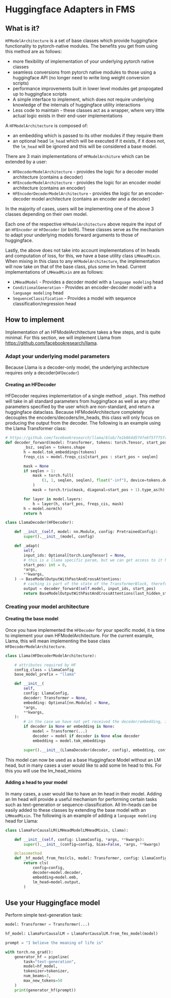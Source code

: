 # Huggingface Adapters in FMS

## What is it?

`HFModelArchitecture` is a set of base classes which provide huggingface functionality to pytorch-native modules. The benefits
you get from using this method are as follows:

- more flexibility of implementation of your underlying pytorch native classes
- seamless conversions from pytorch native modules to those using a huggingface API (no longer need to write long weight conversion scripts)
- performance improvements built in lower level modules get propogated up to huggingface scripts
- A simple interface to implement, which does not require underlying knowledge of the internals of huggingface utility interactions
- Less code to maintain - these classes act as a wrapper, where very little actual logic exists in their end-user implementations

A `HFModelArchitecture` is composed of:

- an embedding which is passed to its other modules if they require them
- an optional head `lm_head` which will be executed if it exists, if it does not, the `lm_head` will be ignored and
this will be considered a base model.

There are 3 main implementations of `HFModelArchiture` which can be extended by a user:

- `HFDecoderModelArchitecture` - provides the logic for a decoder model architecture (contains a decoder)
- `HFEncoderModelArchitecture` - provides the logic for an encoder model architecture (contains an encoder)
- `HFEncoderDecoderModelArchitecture` - provides the logic for an encoder-decoder model architecture (contains an encoder and a decoder)

In the majority of cases, users will be implementing one of the above 3 classes depending on their own model.

Each one of the respective `HFModelArchitecture` above require the input of an `HFEncoder` or `HFDecoder` (or both).
These classes serve as the mechanism to adapt your underlying models forward arguments to those of huggingface.

Lastly, the above does not take into account implementations of lm heads and computation of loss, for this, we have a
base utility class `LMHeadMixin`. When mixing in this class to any `HFModelArchitecture`, the implementation will now
take on that of the base class, plus some lm head. Current implementations of `LMHeadMixin` are as follows:

- `LMHeadModel` - Provides a decoder model with a `language modeling` head
- `ConditionalGeneration` - Provides an encoder-decoder model with a `language modeling` head
- `SequenceClassification` - Provides a model with sequence classification/regression head

## How to implement

Implementation of an HFModelArchitecture takes a few steps, and is quite minimal. For this section, we will implement
Llama from https://github.com/facebookresearch/llama.

### Adapt your underlying model parameters

Because Llama is a decoder-only model, the underlying architecture requires only a decoder(`HFDecoder`)

#### Creating an HFDecoder

HFDecoder requires implementation of a single method `_adapt`. This method will take in all standard parameters from
huggingface as well as any other parameters specified by the user which are non-standard, and return a huggingface
dataclass. Because HFModelArchitecture completely decouples the encoders/decoders/lm_heads, this class will only
focus on producing the output from the decoder. The following is an example using the Llama Transformer class:

```python
# https://github.com/facebookresearch/llama/blob/7e1b864d574fe6f5ff75fa1d028feb269f7152d2/llama/model.py#L457
def decoder_forward(model: Transformer, tokens: torch.Tensor, start_pos: int):
        _bsz, seqlen = tokens.shape
        h = model.tok_embeddings(tokens)
        freqs_cis = model.freqs_cis[start_pos : start_pos + seqlen]

        mask = None
        if seqlen > 1:
            mask = torch.full(
                (1, 1, seqlen, seqlen), float("-inf"), device=tokens.device
            )
            mask = torch.triu(mask, diagonal=start_pos + 1).type_as(h)

        for layer in model.layers:
            h = layer(h, start_pos, freqs_cis, mask)
        h = model.norm(h)
        return h

class LlamaDecoder(HFDecoder):

    def __init__(self, model: nn.Module, config: PretrainedConfig):
        super().__init__(model, config)

    def _adapt(
        self,
        input_ids: Optional[torch.LongTensor] = None,
        # this is a llama specific param, but we can get access to it here by simply adding it to the _adapt signature
        start_pos: int = 0,
        *args,
        **kwargs,
    ) -> BaseModelOutputWithPastAndCrossAttentions:
        # caching is part of the state of the TransformerBlock, therefore not required here
        output = decoder_forward(self.model, input_ids, start_pos)
        return BaseModelOutputWithPastAndCrossAttentions(last_hidden_state=output)
```

### Creating your model architecture

#### Creating the base model

Once you have implemented the `HFDecoder` for your specific model, it is time to implement your own
HFModelArchitecture. For the current example, Llama, this will mean implementing the base class 
`HFDecoderModelArchitecture`.

```python
class Llama(HFDecoderModelArchitecture):

    # attributes required by HF
    config_class = LlamaConfig
    base_model_prefix = "llama"

    def __init__(
        self,
        config: LlamaConfig,
        decoder: Transformer = None,
        embedding: Optional[nn.Module] = None,
        *args,
        **kwargs,
    ):
        # in the case we have not yet received the decoder/embedding, initialize it here
        if decoder is None or embedding is None:
            model = Transformer(...)
            decoder = model if decoder is None else decoder
            embedding = model.tok_embeddings

        super().__init__(LlamaDecoder(decoder, config), embedding, config, *args, **kwargs)
```

This model can now be used as a base Huggingface Model without an LM head, but in many cases a user would like to add
some lm head to this. For this you will use the lm_head_mixins

#### Adding a head to your model

In many cases, a user would like to have an lm head in their model. Adding an lm head will provide a useful mechanism for
performing certain tasks such as text-generation or sequence-classification. All lm-heads can be easily added to these classes
by extending the base model with an `LMHeadMixin`. The following is an example of adding a `language modeling` head for Llama:

```python
class LlamaForCausalLM(LMHeadModelLMHeadMixin, Llama):

    def __init__(self, config: LlamaConfig, *args, **kwargs):
        super().__init__(config=config, bias=False, *args, **kwargs)

    @classmethod
    def _hf_model_from_fms(cls, model: Transformer, config: LlamaConfig) -> "LlamaForCausalLM":
        return cls(
            config=config,
            decoder=model.decoder,
            embedding=model.emb,
            lm_head=model.output,
        )
```

## Use your Huggingface model

Perform simple text-generation task:

```python
model: Transformer = Transformer(...)

hf_model: LlamaForCausalLM = LlamaForCausalLM.from_fms_model(model)

prompt = "I believe the meaning of life is"

with torch.no_grad():
    generator_hf = pipeline(
        task="text-generation", 
        model=hf_model, 
        tokenizer=tokenizer, 
        num_beams=3, 
        max_new_tokens=50
    )
    print(generator_hf(prompt))
```
